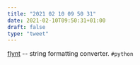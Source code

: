 ```yaml
---
title: "2021 02 10 09 50 31"
date: 2021-02-10T09:50:31+01:00
draft: false
type: "tweet"
---
```

[flynt](https://github.com/ikamensh/flynt) -- string formatting converter. `#python`
